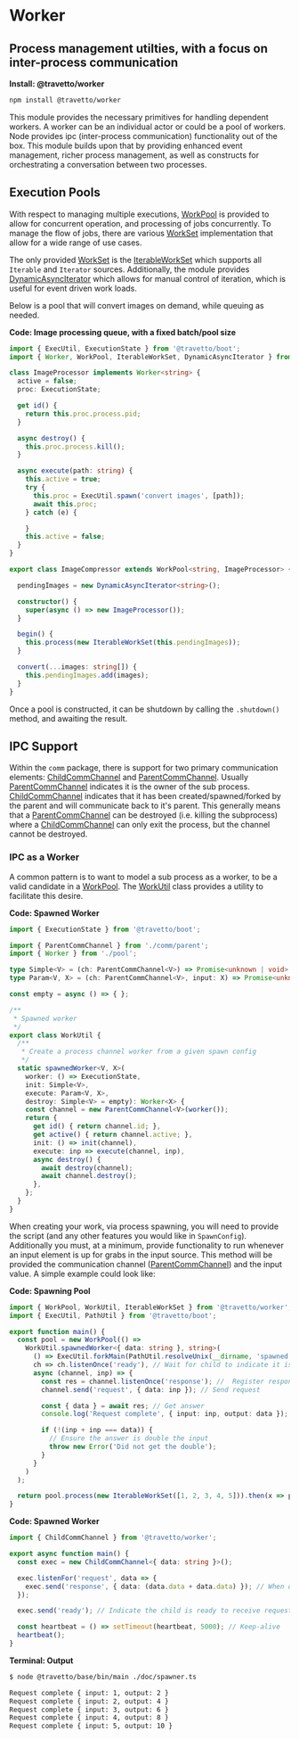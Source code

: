 <!-- This file was generated by @travetto/doc and should not be modified directly -->
<!-- Please modify https://github.com/travetto/travetto/tree/master/module/worker/doc.ts and execute "npx trv doc" to rebuild -->
# Worker
## Process management utilties, with a focus on inter-process communication

**Install: @travetto/worker**
```bash
npm install @travetto/worker
```

This module provides the necessary primitives for handling dependent workers.  A worker can be an individual actor or could be a pool of workers. Node provides ipc (inter-process communication) functionality out of the box. This module builds upon that by providing enhanced event management, richer process management, as well as constructs for orchestrating a conversation between two processes.

## Execution Pools
With respect to managing multiple executions, [WorkPool](https://github.com/travetto/travetto/tree/master/module/worker/src/pool.ts#L23) is provided to allow for concurrent operation, and processing of jobs concurrently.  To manage the flow of jobs, there are various [WorkSet](https://github.com/travetto/travetto/tree/master/module/worker/src/input/types.ts#L4) implementation that allow for a wide range of use cases.

The only provided [WorkSet](https://github.com/travetto/travetto/tree/master/module/worker/src/input/types.ts#L4) is the [IterableWorkSet](https://github.com/travetto/travetto/tree/master/module/worker/src/input/iterable.ts#L11) which supports all `Iterable` and `Iterator` sources.  Additionally, the module provides [DynamicAsyncIterator](https://github.com/travetto/travetto/tree/master/module/worker/src/input/async-iterator.ts#L6) which allows for manual control of iteration, which is useful for event driven work loads.

Below is a pool that will convert images on demand, while queuing as needed.

**Code: Image processing queue, with a fixed batch/pool size**
```typescript
import { ExecUtil, ExecutionState } from '@travetto/boot';
import { Worker, WorkPool, IterableWorkSet, DynamicAsyncIterator } from '@travetto/worker';

class ImageProcessor implements Worker<string> {
  active = false;
  proc: ExecutionState;

  get id() {
    return this.proc.process.pid;
  }

  async destroy() {
    this.proc.process.kill();
  }

  async execute(path: string) {
    this.active = true;
    try {
      this.proc = ExecUtil.spawn('convert images', [path]);
      await this.proc;
    } catch (e) {

    }
    this.active = false;
  }
}

export class ImageCompressor extends WorkPool<string, ImageProcessor> {

  pendingImages = new DynamicAsyncIterator<string>();

  constructor() {
    super(async () => new ImageProcessor());
  }

  begin() {
    this.process(new IterableWorkSet(this.pendingImages));
  }

  convert(...images: string[]) {
    this.pendingImages.add(images);
  }
}
```

Once a pool is constructed, it can be shutdown by calling the `.shutdown()` method, and awaiting the result.

## IPC Support

Within the `comm` package, there is support for two primary communication elements: [ChildCommChannel](https://github.com/travetto/travetto/tree/master/module/worker/src/comm/child.ts#L6) and [ParentCommChannel](https://github.com/travetto/travetto/tree/master/module/worker/src/comm/parent.ts#L8).  Usually [ParentCommChannel](https://github.com/travetto/travetto/tree/master/module/worker/src/comm/parent.ts#L8) indicates it is the owner of the sub process.  [ChildCommChannel](https://github.com/travetto/travetto/tree/master/module/worker/src/comm/child.ts#L6) indicates that it has been created/spawned/forked by the parent and will communicate back to it's parent.  This generally means that a [ParentCommChannel](https://github.com/travetto/travetto/tree/master/module/worker/src/comm/parent.ts#L8) can be destroyed (i.e. killing the subprocess) where a [ChildCommChannel](https://github.com/travetto/travetto/tree/master/module/worker/src/comm/child.ts#L6) can only exit the process, but the channel cannot be destroyed.

### IPC as a Worker
A common pattern is to want to model a sub process as a worker, to be a valid candidate in a [WorkPool](https://github.com/travetto/travetto/tree/master/module/worker/src/pool.ts#L23).  The [WorkUtil](https://github.com/travetto/travetto/tree/master/module/worker/src/util.ts#L14) class provides a utility to facilitate this desire.

**Code: Spawned Worker**
```typescript
import { ExecutionState } from '@travetto/boot';

import { ParentCommChannel } from './comm/parent';
import { Worker } from './pool';

type Simple<V> = (ch: ParentCommChannel<V>) => Promise<unknown | void>;
type Param<V, X> = (ch: ParentCommChannel<V>, input: X) => Promise<unknown | void>;

const empty = async () => { };

/**
 * Spawned worker
 */
export class WorkUtil {
  /**
   * Create a process channel worker from a given spawn config
   */
  static spawnedWorker<V, X>(
    worker: () => ExecutionState,
    init: Simple<V>,
    execute: Param<V, X>,
    destroy: Simple<V> = empty): Worker<X> {
    const channel = new ParentCommChannel<V>(worker());
    return {
      get id() { return channel.id; },
      get active() { return channel.active; },
      init: () => init(channel),
      execute: inp => execute(channel, inp),
      async destroy() {
        await destroy(channel);
        await channel.destroy();
      },
    };
  }
}
```

When creating your work, via process spawning, you will need to provide the script (and any other features you would like in `SpawnConfig`).   Additionally you must, at a minimum, provide functionality to run whenever an input element is up for grabs in the input source.  This method will be provided the communication channel ([ParentCommChannel](https://github.com/travetto/travetto/tree/master/module/worker/src/comm/parent.ts#L8)) and the input value.  A simple example could look like:

**Code: Spawning Pool**
```typescript
import { WorkPool, WorkUtil, IterableWorkSet } from '@travetto/worker';
import { ExecUtil, PathUtil } from '@travetto/boot';

export function main() {
  const pool = new WorkPool(() =>
    WorkUtil.spawnedWorker<{ data: string }, string>(
      () => ExecUtil.forkMain(PathUtil.resolveUnix(__dirname, 'spawned.ts')),
      ch => ch.listenOnce('ready'), // Wait for child to indicate it is ready
      async (channel, inp) => {
        const res = channel.listenOnce('response'); //  Register response listener
        channel.send('request', { data: inp }); // Send request

        const { data } = await res; // Get answer
        console.log('Request complete', { input: inp, output: data });

        if (!(inp + inp === data)) {
          // Ensure the answer is double the input
          throw new Error('Did not get the double');
        }
      }
    )
  );

  return pool.process(new IterableWorkSet([1, 2, 3, 4, 5])).then(x => pool.shutdown());
}
```

**Code: Spawned Worker**
```typescript
import { ChildCommChannel } from '@travetto/worker';

export async function main() {
  const exec = new ChildCommChannel<{ data: string }>();

  exec.listenFor('request', data => {
    exec.send('response', { data: (data.data + data.data) }); // When data is received, return double
  });

  exec.send('ready'); // Indicate the child is ready to receive requests

  const heartbeat = () => setTimeout(heartbeat, 5000); // Keep-alive
  heartbeat();
}
```

**Terminal: Output**
```bash
$ node @travetto/base/bin/main ./doc/spawner.ts 

Request complete { input: 1, output: 2 }
Request complete { input: 2, output: 4 }
Request complete { input: 3, output: 6 }
Request complete { input: 4, output: 8 }
Request complete { input: 5, output: 10 }
```

